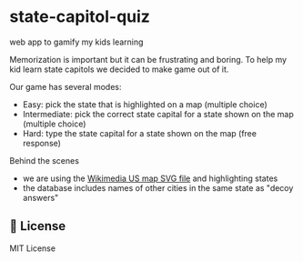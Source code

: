 # state-capitol-quiz
web app to gamify my kids learning

Memorization is important but it can be frustrating and boring. To help my kid learn state capitols we decided to make game out of it.

Our game has several modes:
* Easy: pick the state that is highlighted on a map (multiple choice)
* Intermediate: pick the correct state capital for a state shown on the map (multiple choice)
* Hard: type the state capital for a state shown on the map (free response)

Behind the scenes
* we are using the [Wikimedia US map SVG file](https://en.m.wikipedia.org/wiki/File:Blank_US_Map_(states_only).svg) and highlighting states
* the database includes names of other cities in the same state as "decoy answers"

## 🪪 License
MIT License
